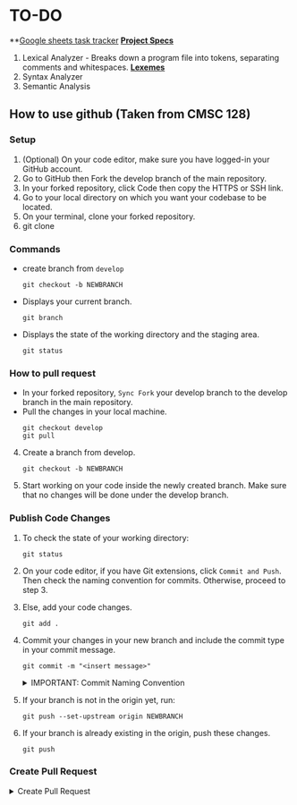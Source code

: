 
# TO-DO
  **[Google sheets task tracker](https://docs.google.com/spreadsheets/d/1GRKTS3OtOthObzVezH7hfzfZaVjWrcyvOWxXkNz77BE/edit?usp=sharing)
   **[Project Specs](https://classroom.google.com/c/NjE5NzM5ODA3MzY3/p/NjM3NDcxMDQwMTE3/details)**
1. Lexical Analyzer - Breaks down a program file into tokens, separating comments and whitespaces.
   **[Lexemes](https://docs.google.com/document/d/1WMG3ybYsAUXqvCtDHWNipT4i9G0zoB1TIA62uGWgPmY/edit?usp=sharing)**
2. Syntax Analyzer
3. Semantic Analysis

## How to use github (Taken from CMSC 128)

### Setup
1. (Optional) On your code editor, make sure you have logged-in your GitHub account.
2. Go to GitHub then Fork the develop branch of the main repository.
3. In your forked repository, click Code then copy the HTTPS or SSH link.
4. Go to your local directory on which you want your codebase to be located.
5. On your terminal, clone your forked repository.
6. git clone <link>

### Commands
- create branch from `develop`
    ```
    git checkout -b NEWBRANCH
    ```
- Displays your current branch.
    ```
    git branch
    ```
- Displays the state of the working directory and the staging area.
    ```
    git status
    ```

### How to pull request
- In your forked repository, `Sync Fork` your develop branch to the develop branch in the main repository.
- Pull the changes in your local machine.
    ```
    git checkout develop
    git pull
    ```
4. Create a branch from develop.
   ```
   git checkout -b NEWBRANCH
   ```
5. Start working on your code inside the newly created branch. Make sure that no changes will be done under the develop branch.

### Publish Code Changes
1. To check the state of your working directory:
   ```
   git status
   ```
2. On your code editor, if you have Git extensions, click `Commit and Push`. Then check the naming convention for commits. Otherwise, proceed to step 3.
3. Else, add your code changes.
   ```
   git add .
   ```
4. Commit your changes in your new branch and include the commit type in your commit message.

   ```
   git commit -m "<insert message>"
   ```

     <details> <summary> IMPORTANT: Commit Naming Convention </summary> 
     <ol>
       <li> feat – a new feature is introduced with the changes </li>
       <li> fix – a bug fix has occurred </li>
       <li> chore – changes that do not relate to a fix or feature and don't modify src or test files (for example updating dependencies) </li>
       <li> refactor – refactored code that neither fixes a bug nor adds a feature </li>
       <li> docs – updates to documentation such as a the README or other markdown files </li>
     </details>

5. If your branch is not in the origin yet, run:
   ```
   git push --set-upstream origin NEWBRANCH
   ```
6. If your branch is already existing in the origin, push these changes.
   ```
   git push
   ```
### Create Pull Request
  
<details> <summary> Create Pull Request </summary>
  
1. In GitHub, go to your forked repository.
  
2. If there is a prompt for your pushed changes, click `Compare & pull request`. Otherwise, follow step 3.
  
3. Else, click `Contribute` then `Open Pull Request`.
